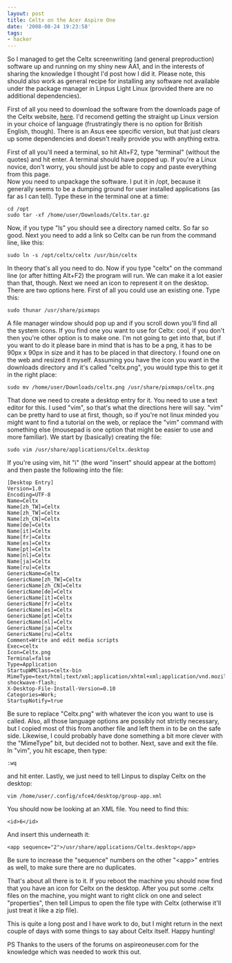 ```yaml
---
layout: post
title: Celtx on the Acer Aspire One
date: '2008-08-24 19:23:58'
tags:
- hacker
---
```


So I managed to get the Celtx screenwriting (and general preproduction) software up and running on my shiny new AA1, and in the interests of sharing the knowledge I thought I'd post how I did it. Please note, this should also work as general recipe for installing any software not available under the package manager in Linpus Light Linux (provided there are no additional dependencies).  

First of all you need to download the software from the downloads page of the Celtx website, [here](http://www.celtx.com/download.html). I'd recomend getting the straight up Linux version in your choice of language (frustratingly there is no option for British English, though). There is an Asus eee specific version, but that just clears up some dependencies and doesn't really provide you with anything extra.  

<!-- More -->

First of all you'll need a terminal, so hit Alt+F2, type "terminal" (without the quotes) and hit enter. A terminal should have popped up. If you're a Linux novice, don't worry, you should just be able to copy and paste everything from this page.  
Now you need to unpackage the software. I put it in /opt, because it generally seems to be a dumping ground for user installed applications (as far as I can tell). Type these in the terminal one at a time: 
    
    cd /opt
    sudo tar -xf /home/user/Downloads/Celtx.tar.gz

Now, if you type "ls" you should see a directory named celtx. So far so good. Next you need to add a link so Celtx can be run from the command line, like this: 
    
    sudo ln -s /opt/celtx/celtx /usr/bin/celtx

In theory that's all you need to do. Now if you type "celtx" on the command line (or after hitting Alt+F2) the program will run. We can make it a lot easier than that, though. Next we need an icon to represent it on the desktop. There are two options here. First of all you could use an existing one. Type this: 
    
    sudo thunar /usr/share/pixmaps

A file manager window should pop up and if you scroll down you'll find all the system icons. If you find one you want to use for Celtx: cool, if you don't then you're other option is to make one. I'm not going to get into that, but if you want to do it please bare in mind that is has to be a png, it has to be 90px x 90px in size and it has to be placed in that directory. I found one on the web and resized it myself. Assuming you have the icon you want in the downloads directory and it's called "celtx.png", you would type this to get it in the right place: 
    
    sudo mv /home/user/Downloads/celtx.png /usr/share/pixmaps/celtx.png

That done we need to create a desktop entry for it. You need to use a text editor for this. I used "vim", so that's what the directions here will say. "vim" can be pretty hard to use at first, though, so if you're not linux minded you might want to find a tutorial on the web, or replace the "vim" command with something else (mousepad is one option that might be easier to use and more familiar). We start by (basically) creating the file: 
    
    sudo vim /usr/share/applications/Celtx.desktop

If you're using vim, hit "i" (the word "insert" should appear at the bottom) and then paste the following into the file: 
    
    [Desktop Entry]
    Version=1.0
    Encoding=UTF-8
    Name=Celtx
    Name[zh_TW]=Celtx
    Name[zh_TW]=Celtx
    Name[zh_CN]=Celtx
    Name[de]=Celtx
    Name[it]=Celtx
    Name[fr]=Celtx
    Name[es]=Celtx
    Name[pt]=Celtx
    Name[nl]=Celtx
    Name[ja]=Celtx
    Name[ru]=Celtx
    GenericName=Celtx
    GenericName[zh_TW]=Celtx
    GenericName[zh_CN]=Celtx
    GenericName[de]=Celtx
    GenericName[it]=Celtx
    GenericName[fr]=Celtx
    GenericName[es]=Celtx
    GenericName[pt]=Celtx
    GenericName[nl]=Celtx
    GenericName[ja]=Celtx
    GenericName[ru]=Celtx
    Comment=Write and edit media scripts
    Exec=celtx
    Icon=Celtx.png
    Terminal=false
    Type=Application
    StartupWMClass=celtx-bin
    MimeType=text/html;text/xml;application/xhtml+xml;application/vnd.mozilla.xul+xml;text/mml;application/x-shockwave-flash;
    X-Desktop-File-Install-Version=0.10
    Categories=Work;
    StartupNotify=true

Be sure to replace "Celtx.png" with whatever the icon you want to use is called. Also, all those language options are possibly not strictly necessary, but I copied most of this from another file and left them in to be on the safe side. Likewise, I could probably have done something a bit more clever with the "MimeType" bit, but decided not to bother. Next, save and exit the file. In "vim", you hit escape, then type:
    
    :wq

and hit enter. Lastly, we just need to tell Linpus to display Celtx on the desktop:

	vim /home/user/.config/xfce4/desktop/group-app.xml

You should now be looking at an XML file. You need to find this: 
    
    <id>6</id>

And insert this underneath it: 
    
    <app sequence="2">/usr/share/applications/Celtx.desktop</app>

Be sure to increase the "sequence" numbers on the other "\<app\>" entries as well, to make sure there are no duplicates. 

That's about all there is to it. If you reboot the machine you should now find that you have an icon for Celtx on the desktop. After you put some .celtx files on the machine, you might want to right click on one and select "properties", then tell Limpus to open the file type with Celtx (otherwise it'll just treat it like a zip file).  

This is quite a long post and I have work to do, but I might return in the next couple of days with some things to say about Celtx itself. Happy hunting!  

PS Thanks to the users of the forums on aspireoneuser.com for the knowledge which was needed to work this out.
